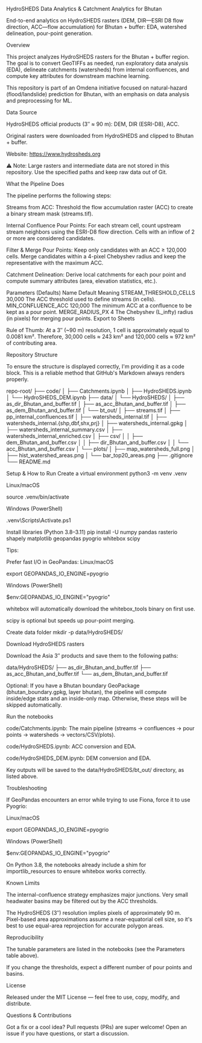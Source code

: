 HydroSHEDS Data Analytics & Catchment Analytics for Bhutan

End-to-end analytics on HydroSHEDS rasters (DEM, DIR—ESRI D8 flow direction, ACC—flow accumulation) for Bhutan + buffer: EDA, watershed delineation, pour-point generation.

Overview

This project analyzes HydroSHEDS rasters for the Bhutan + buffer region. The goal is to convert GeoTIFFs as needed, run exploratory data analysis (EDA), delineate catchments (watersheds) from internal confluences, and compute key attributes for downstream machine learning.

This repository is part of an Omdena initiative focused on natural-hazard (flood/landslide) prediction for Bhutan, with an emphasis on data analysis and preprocessing for ML.

Data Source

HydroSHEDS official products (3″ ≈ 90 m): DEM, DIR (ESRI-D8), ACC.

Original rasters were downloaded from HydroSHEDS and clipped to Bhutan + buffer.

Website: https://www.hydrosheds.org

⚠️ Note: Large rasters and intermediate data are not stored in this repository. Use the specified paths and keep raw data out of Git.

What the Pipeline Does

The pipeline performs the following steps:

Streams from ACC: Threshold the flow accumulation raster (ACC) to create a binary stream mask (streams.tif).

Internal Confluence Pour Points: For each stream cell, count upstream stream neighbors using the ESRI-D8 flow direction. Cells with an inflow of 2 or more are considered candidates.

Filter & Merge Pour Points: Keep only candidates with an ACC ≥ 120,000 cells. Merge candidates within a 4-pixel Chebyshev radius and keep the representative with the maximum ACC.

Catchment Delineation: Derive local catchments for each pour point and compute summary attributes (area, elevation statistics, etc.).

Parameters (Defaults)
Name	Default	Meaning
STREAM_THRESHOLD_CELLS	30,000	The ACC threshold used to define streams (in cells).
MIN_CONFLUENCE_ACC	120,000	The minimum ACC at a confluence to be kept as a pour point.
MERGE_RADIUS_PX	4	The Chebyshev (L_infty) radius (in pixels) for merging pour points.
Export to Sheets

Rule of Thumb: At a 3″ (~90 m) resolution, 1 cell is approximately equal to 0.0081 km². Therefore, 30,000 cells ≈ 243 km² and 120,000 cells ≈ 972 km² of contributing area.

Repository Structure

To ensure the structure is displayed correctly, I'm providing it as a code block. This is a reliable method that GitHub's Markdown always renders properly.

repo-root/
├── code/
│   ├── Catchments.ipynb
│   ├── HydroSHEDS.ipynb
│   └── HydroSHEDS_DEM.ipynb
├── data/
│   └── HydroSHEDS/
│       ├── as_dir_Bhutan_and_buffer.tif
│       ├── as_acc_Bhutan_and_buffer.tif
│       ├── as_dem_Bhutan_and_buffer.tif
│       └── bt_out/
│           ├── streams.tif
│           ├── pp_internal_confluences.tif
│           ├── watersheds_internal.tif
│           ├── watersheds_internal.{shp,dbf,shx,prj}
│           ├── watersheds_internal.gpkg
│           ├── watersheds_internal_summary.csv
│           ├── watersheds_internal_enriched.csv
│           ├── csv/
│           │   ├── dem_Bhutan_and_buffer.csv
│           │   ├── dir_Bhutan_and_buffer.csv
│           │   └── acc_Bhutan_and_buffer.csv
│           └── plots/
│               ├── map_watersheds_full.png
│               ├── hist_watershed_areas.png
│               └── bar_top20_areas.png
├── .gitignore
└── README.md

Setup & How to Run
Create a virtual environment
python3 -m venv .venv


Linux/macOS

source .venv/bin/activate


Windows (PowerShell)

.venv\Scripts\Activate.ps1

Install libraries (Python 3.8–3.11)
pip install -U numpy pandas rasterio shapely matplotlib geopandas pyogrio whitebox scipy


Tips:

Prefer fast I/O in GeoPandas:
Linux/macOS

export GEOPANDAS_IO_ENGINE=pyogrio


Windows (PowerShell)

$env:GEOPANDAS_IO_ENGINE="pyogrio"


whitebox will automatically download the whitebox_tools binary on first use.

scipy is optional but speeds up pour-point merging.

Create data folder
mkdir -p data/HydroSHEDS/

Download HydroSHEDS rasters

Download the Asia 3″ products and save them to the following paths:

data/HydroSHEDS/
├── as_dir_Bhutan_and_buffer.tif
├── as_acc_Bhutan_and_buffer.tif
└── as_dem_Bhutan_and_buffer.tif


Optional: If you have a Bhutan boundary GeoPackage (bhutan_boundary.gpkg, layer bhutan), the pipeline will compute inside/edge stats and an inside-only map. Otherwise, these steps will be skipped automatically.

Run the notebooks

code/Catchments.ipynb: The main pipeline (streams → confluences → pour points → watersheds → vectors/CSV/plots).

code/HydroSHEDS.ipynb: ACC conversion and EDA.

code/HydroSHEDS_DEM.ipynb: DEM conversion and EDA.

Key outputs will be saved to the data/HydroSHEDS/bt_out/ directory, as listed above.

Troubleshooting

If GeoPandas encounters an error while trying to use Fiona, force it to use Pyogrio:

Linux/macOS

export GEOPANDAS_IO_ENGINE=pyogrio


Windows (PowerShell)

$env:GEOPANDAS_IO_ENGINE="pyogrio"


On Python 3.8, the notebooks already include a shim for importlib_resources to ensure whitebox works correctly.

Known Limits

The internal-confluence strategy emphasizes major junctions. Very small headwater basins may be filtered out by the ACC thresholds.

The HydroSHEDS (3″) resolution implies pixels of approximately 90 m. Pixel-based area approximations assume a near-equatorial cell size, so it's best to use equal-area reprojection for accurate polygon areas.

Reproducibility

The tunable parameters are listed in the notebooks (see the Parameters table above).

If you change the thresholds, expect a different number of pour points and basins.

License

Released under the MIT License — feel free to use, copy, modify, and distribute.

Questions & Contributions

Got a fix or a cool idea? Pull requests (PRs) are super welcome! Open an issue if you have questions, or start a discussion.
